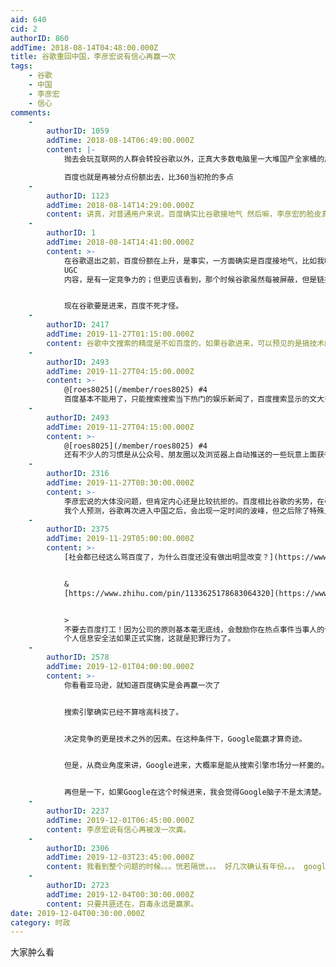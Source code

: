 ```yaml
---
aid: 640
cid: 2
authorID: 860
addTime: 2018-08-14T04:48:00.000Z
title: 谷歌重回中国，李彦宏说有信心再赢一次
tags:
    - 谷歌
    - 中国
    - 李彦宏
    - 信心
comments:
    -
        authorID: 1059
        addTime: 2018-08-14T06:49:00.000Z
        content: |-
            抛去会玩互联网的人群会转投谷歌以外，正真大多数电脑里一大堆国产全家桶的用户而言，他们不会改变他们的使用习惯。

            百度也就是再被分点份额出去，比360当初抢的多点
    -
        authorID: 1123
        addTime: 2018-08-14T14:29:00.000Z
        content: 讲真，对普通用户来说，百度确实比谷歌接地气 然后嘛，李彦宏的脸皮真厚
    -
        authorID: 1
        addTime: 2018-08-14T14:41:00.000Z
        content: >-
            在谷歌退出之前，百度份额在上升，是事实，一方面确实是百度接地气，比如我听说百度的推广人员在网吧做地推，一家一家地把网吧电脑浏览器首页改为百度；二是百度那个时候某些产品还是有点竞争力，比如百度百科、百度贴吧，百度知道，百度MP3，在那个时候创造了不少
            UGC
            内容，是有一定竞争力的；但更应该看到，那个时候谷歌虽然每被屏蔽，但是链接经常被重置，就是用户经常会被断网，非常不稳定，普通用户肯定就走了；还有就是像维基百科这些优质内容的网站被屏蔽，给百度百科以机会。


            现在谷歌要是进来，百度不死才怪。
    -
        authorID: 2417
        addTime: 2019-11-27T01:15:00.000Z
        content: 谷歌中文搜索的精度是不如百度的，如果谷歌进来，可以预见的是搞技术的精英用谷歌查资料，平民的日常使用还是百度的多，
    -
        authorID: 2493
        addTime: 2019-11-27T04:15:00.000Z
        content: >-
            @[roes8025](/member/roes8025) #4
            百度基本不能用了，只能搜索搜索当下热门的娱乐新闻了，百度搜索显示的文大多互相抄袭，只有那么一点信息价值，很难再觅点什么了
    -
        authorID: 2493
        addTime: 2019-11-27T04:15:00.000Z
        content: >-
            @[roes8025](/member/roes8025) #4
            还有不少人的习惯是从公众号、朋友圈以及浏览器上自动推送的一些玩意上面获得消息。
    -
        authorID: 2316
        addTime: 2019-11-27T08:30:00.000Z
        content: >-
            李彦宏说的大体没问题，但肯定内心还是比较抗拒的。百度相比谷歌的劣势，在引入竞争之后肯定会有好转。而谷歌的优势在中国政策的框架下肯定有所限制。起伏之间可以说两者不相上下。而谷歌中文搜索这块讲道理至少目前为止做的不太好，如同百度的外文搜索。比如前两天我搜素NS手柄问题，百度第一页基本就帮我解决了，而谷歌前3页全是带病毒的危险网站。而在竞价排名这块，谷歌也不清白。比如上周我不小心丢了钥匙，谷歌搜索当地开锁公司，选的第一个，果不其然被敲诈了，现在还在维权当中。
            我个人预测，谷歌再次进入中国之后，会出现一定时间的波峰，但之后除了特殊人群，估计大部分人还会回到百度。
    -
        authorID: 2375
        addTime: 2019-11-29T05:00:00.000Z
        content: >-
            [社会都已经这么骂百度了，为什么百度还没有做出明显改变？](https://www.zhihu.com/question/335624180/answer/757245862)


            &
            [https://www.zhihu.com/pin/1133625178683064320](https://www.zhihu.com/pin/1133625178683064320)


            >
            不要去百度打工！因为公司的原则基本毫无底线，会鼓励你在热点事件当事人的认证账号里，用第一人称发布捏造信息，然后在出事后第一时间开除你，还让你为公司背锅。（注意：开除是没有任何赔偿或补偿的。）
            个人信息安全法如果正式实施，这就是犯罪行为了。
    -
        authorID: 2578
        addTime: 2019-12-01T04:00:00.000Z
        content: >-
            你看看亚马逊，就知道百度确实是会再赢一次了


            搜索引擎确实已经不算啥高科技了。


            决定竞争的更是技术之外的因素。在这种条件下，Google能赢才算奇迹。


            但是，从商业角度来讲，Google进来，大概率是能从搜索引擎市场分一杯羹的。以百度目前的窘境来说，大本营再被掏这么一下，能不能活下去可能也是个问题。


            再但是一下，如果Google在这个时候进来，我会觉得Google脑子不是太清楚。明明再等等，会等到更好的机会和条件。所以说我认为这是个假新闻。
    -
        authorID: 2237
        addTime: 2019-12-01T06:45:00.000Z
        content: 李彦宏说有信心再被泼一次粪。
    -
        authorID: 2306
        addTime: 2019-12-03T23:45:00.000Z
        content: 我看到整个问题的时候。。。恍若隔世。。。 好几次确认有年份。。。 google返华的蜻蜓计划不是已经关了么。。。
    -
        authorID: 2723
        addTime: 2019-12-04T00:30:00.000Z
        content: 只要共匪还在，百毒永远是赢家。
date: 2019-12-04T00:30:00.000Z
category: 时政
---
```


大家肿么看
